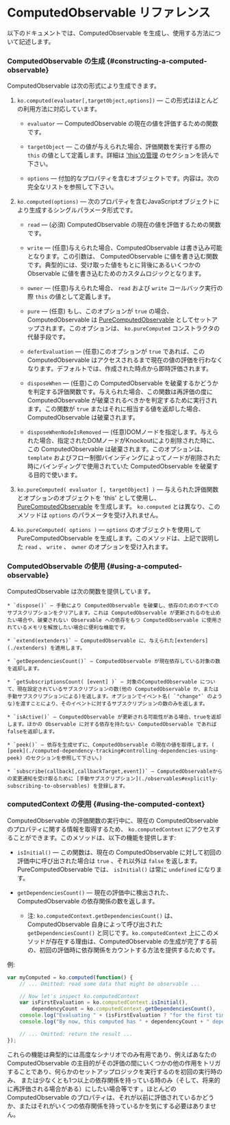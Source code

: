 
# ComputedObservable リファレンス

以下のドキュメントでは、ComputedObservable を生成し、使用する方法について記述します。

### ComputedObservable の生成 {#constructing-a-computed-observable}

ComputedObservable は次の形式により生成できます。

1. `ko.computed(evaluator[,targetObject,options])` — この形式はほとんどの利用方法に対応しています。

	* `evaluator` — ComputedObservable の現在の値を評価するための関数です。

	* `targetObject` — この値が与えられた場合、評価関数を実行する際の `this` の値として定義します。詳細は ['this'の管理](./computedObservables#managing-this) のセクションを読んで下さい。

	* `options` — 付加的なプロパティを含むオブジェクトです。内容は。次の完全なリストを参照して下さい。

2. `ko.computed(options)` — 次のプロパティを含むJavaScriptオブジェクトにより生成するシングルパラメータ形式です。

	* `read` — (必須) ComputedObservable の現在の値を評価するための関数です。

	* `write` — (任意)与えられた場合、ComputedObservable は書き込み可能となります。この引数は、 ComputedObservable に値を書き込む関数です。典型的には、受け取った値をもとに背後にあるいくつかの Observable に値を書き込むためのカスタムロジックとなります。

	* `owner` — (任意)与えられた場合、 `read` および `write` コールバック実行の際 `this` の値として定義します。

	* `pure` — (任意) もし、このオプションが `true` の場合、ComputedObservable は [PureComputedObservable](./computed-pure) としてセットアップされます。このオプションは、 `ko.pureComputed` コンストラクタの代替手段です。

	* `deferEvaluation` — (任意)このオプションが `true` であれば、この ComputedObservable はアクセスされるまで現在の値の評価を行わなくなります。デフォルトでは、作成された時点から即時評価されます。

	* `disposeWhen` — (任意)この ComputedObservable を破棄するかどうかを判定する評価関数です。与えられた場合、この関数は再評価の度に ComputedObservable が破棄されるべきかを判定するために実行されます。この関数が `true` またはそれに相当する値を返却した場合、 ComputedObservable は破棄されます。

	* `disposeWhenNodeIsRemoved` — (任意)DOMノードを指定します。与えられた場合、指定されたDOMノードがKnockoutにより削除された時に、この ComputedObservable は破棄されます。このオプションは、 `template` およびフロー制御バインディングによってノードが削除された時にバインディングで使用されていた ComputedObservable を破棄する目的で使います。

3. `ko.pureComputed( evaluator [, targetObject] )` — 与えられた評価関数とオプションのオブジェクトを 'this' として使用し、 [PureComputedObservable](./computed-pure) を生成します。 `ko.computed` とは異なり、このメソッドは `options` のパラメータを受け入れません。

4. `ko.pureComputed( options )` — `options` のオブジェクトを使用してPureComputedObservable を生成します。このメソッドは、上記で説明した `read` 、 `write` 、 `owner` のオプションを受け入れます。

### ComputedObservable の使用 {#using-a-computed-observable}

ComputedObservable は次の関数を提供しています。

	* `dispose()` — 手動により ComputedObservable を破棄し、依存のためのすべてのサブスクリプションをクリアします。これは ComputedObservable が更新されるのを止めたい場合や、破棄されない Observable への依存をもつ ComputedObservable に使用されているメモリを解放したい場合に便利な機能です。

	* `extend(extenders)` — ComputedObservable に、与えられた[extenders](./extenders) を適用します。

	* `getDependenciesCount()` — ComputedObservable が現在依存している対象の数を返却します。

	* `getSubscriptionsCount( [event] )` — 対象のComputedObservable について、現在設定されているサブスクリプションの数(他の ComputedObservable か、または手動サブスクリプションによる)を返します。オプションでイベント名( `"change"` のような)を渡すことにより、そのイベントに対するサブスクリプションの数のみを返します。

	* `isActive()` — ComputedObservable が更新される可能性がある場合、trueを返却します。ほかの Observable に対する依存を持たない ComputedObservable であればfalseを返却します。

	* `peek()` — 依存を生成せずに、ComputedObservable の現在の値を取得します。( [peek](./computed-dependency-tracking#controlling-dependencies-using-peek) のセクションを参照して下さい。)

	* `subscribe(callback[,callbackTarget,event])` — ComputedObservableからの変更通知を受け取るために [手動サブスクリプション](./observables#explicitly-subscribing-to-observables) を登録します。

### computedContext の使用 {#using-the-computed-context}

ComputedObservable の評価関数の実行中に、現在の ComputedObservable のプロパティに関する情報を取得するため、 `ko.computedContext` にアクセスすることができます。このメソッドは、以下の機能を提供します:

* `isInitial()` — この関数は、現在の ComputedObservable に対して初回の評価中に呼び出された場合は `true` 、それ以外は `false` を返します。 PureComputedObservable では、 `isInitial()` は常に `undefined` になります。

* `getDependenciesCount()` — 現在の評価中に検出された、ComputedObservable の依存関係の数を返します。

  * 注: `ko.computedContext.getDependenciesCount()` は、ComputedObservable 自身によって呼び出された`getDependenciesCount()` と同じです。`ko.computedContext` 上にこのメソッドが存在する理由は、ComputedObservable の生成が完了する前の、初回の評価時に依存関係をカウントする方法を提供するためです。

例:

```javascript
var myComputed = ko.computed(function() {
    // ... Omitted: read some data that might be observable ...

    // Now let's inspect ko.computedContext
    var isFirstEvaluation = ko.computedContext.isInitial(),
        dependencyCount = ko.computedContext.getDependenciesCount(),
    console.log("Evaluating " + (isFirstEvaluation ? "for the first time" : "again"));
    console.log("By now, this computed has " + dependencyCount + " dependencies");

    // ... Omitted: return the result ...
});
```

これらの機能は典型的には高度なシナリオでのみ有用であり、例えばあなたのComputedObservable の主目的がその評価の間にいくつかの他の作用をトリガすることであり、何らかのセットアップロジックを実行するのを初回の実行時のみ、
または少なくとも1つ以上の依存関係を持っている時のみ（そして、将来的に再評価される場合がある）にしたい場合等です 。ほとんどの ComputedObservable のプロパティは、それが以前に評価されているかどうか、またはそれがいくつの依存関係を持っているかを気にする必要はありません。
